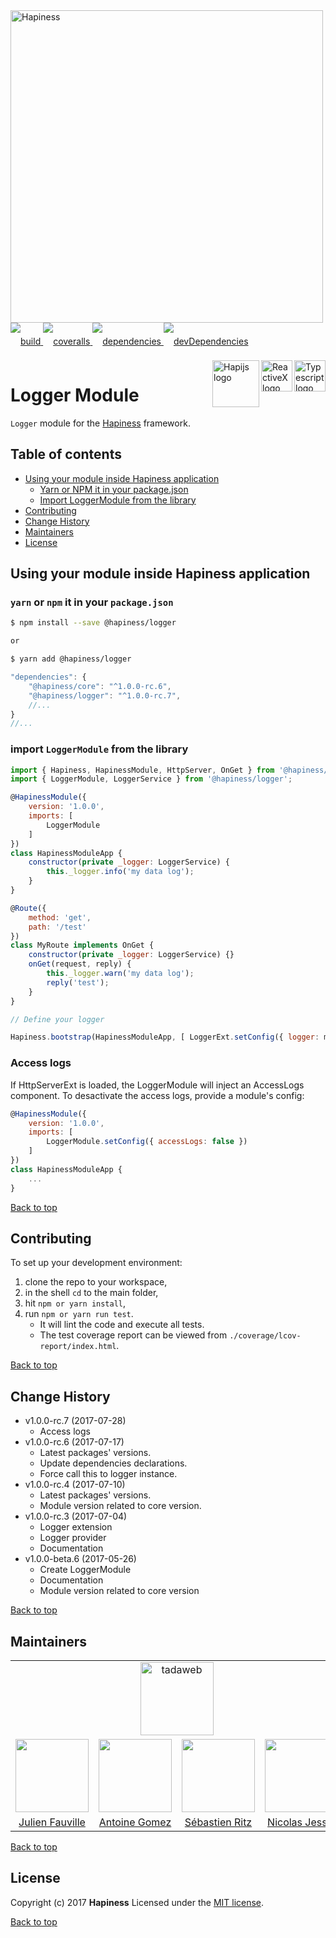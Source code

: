 <img src="http://bit.ly/2mxmKKI" width="500" alt="Hapiness" />

<div style="margin-bottom:20px;">
<div style="line-height:60px">
    <a href="https://travis-ci.org/hapinessjs/logger-module.svg?branch=master">
        <img src="https://travis-ci.org/hapinessjs/logger-module.svg?branch=master" alt="build" />
    </a>
    <a href="https://coveralls.io/github/hapinessjs/logger-module?branch=master">
        <img src="https://coveralls.io/repos/github/hapinessjs/logger-module/badge.svg?branch=master" alt="coveralls" />
    </a>
    <a href="https://david-dm.org/hapinessjs/logger-module">
        <img src="https://david-dm.org/hapinessjs/logger-module.svg" alt="dependencies" />
    </a>
    <a href="https://david-dm.org/hapinessjs/logger-module?type=dev">
        <img src="https://david-dm.org/hapinessjs/logger-module/dev-status.svg" alt="devDependencies" />
    </a>
</div>
<div>
    <a href="https://www.typescriptlang.org/docs/tutorial.html">
        <img src="https://cdn-images-1.medium.com/max/800/1*8lKzkDJVWuVbqumysxMRYw.png"
             align="right" alt="Typescript logo" width="50" height="50" style="border:none;" />
    </a>
    <a href="http://reactivex.io/rxjs">
        <img src="http://reactivex.io/assets/Rx_Logo_S.png"
             align="right" alt="ReactiveX logo" width="50" height="50" style="border:none;" />
    </a>
    <a href="http://hapijs.com">
        <img src="http://bit.ly/2lYPYPw"
             align="right" alt="Hapijs logo" width="75" style="border:none;" />
    </a>
</div>
</div>

# Logger Module

`Logger` module for the [Hapiness](https://github.com/hapinessjs/hapiness) framework.

## Table of contents

* [Using your module inside Hapiness application](#using-your-module-inside-hapiness-application)
    * [Yarn or NPM it in your package.json](#yarn-or-npm-it-in-your-packagejson)
    * [Import LoggerModule from the library](#import-loggermodule-from-the-library)
* [Contributing](#contributing)
* [Change History](#change-history)
* [Maintainers](#maintainers)
* [License](#license)

## Using your module inside Hapiness application

### `yarn` or `npm` it in your `package.json`

```bash
$ npm install --save @hapiness/logger

or

$ yarn add @hapiness/logger
```
    
```javascript
"dependencies": {
    "@hapiness/core": "^1.0.0-rc.6",
    "@hapiness/logger": "^1.0.0-rc.7",
    //...
}
//...
```

### import `LoggerModule` from the library

```javascript
import { Hapiness, HapinessModule, HttpServer, OnGet } from '@hapiness/core';
import { LoggerModule, LoggerService } from '@hapiness/logger';

@HapinessModule({
    version: '1.0.0',
    imports: [
        LoggerModule
    ]
})
class HapinessModuleApp {
    constructor(private _logger: LoggerService) {
        this._logger.info('my data log');
    }
}

@Route({
    method: 'get',
    path: '/test'
})
class MyRoute implements OnGet {
    constructor(private _logger: LoggerService) {}
    onGet(request, reply) {
        this._logger.warn('my data log');
        reply('test');
    }
}

// Define your logger

Hapiness.bootstrap(HapinessModuleApp, [ LoggerExt.setConfig({ logger: myLogger }) ]);

```

### Access logs

If HttpServerExt is loaded, the LoggerModule will inject an AccessLogs component.
To desactivate the access logs, provide a module's config:
```javascript
@HapinessModule({
    version: '1.0.0',
    imports: [
        LoggerModule.setConfig({ accessLogs: false })
    ]
})
class HapinessModuleApp {
    ...
}
```


[Back to top](#table-of-contents)

## Contributing

To set up your development environment:

1. clone the repo to your workspace,
2. in the shell `cd` to the main folder,
3. hit `npm or yarn install`,
4. run `npm or yarn run test`.
    * It will lint the code and execute all tests. 
    * The test coverage report can be viewed from `./coverage/lcov-report/index.html`.

[Back to top](#table-of-contents)

## Change History

* v1.0.0-rc.7 (2017-07-28)
    * Access logs
* v1.0.0-rc.6 (2017-07-17)
    * Latest packages' versions.
    * Update dependencies declarations.
    * Force call this to logger instance.
* v1.0.0-rc.4 (2017-07-10)
    * Latest packages' versions.
    * Module version related to core version.
* v1.0.0-rc.3 (2017-07-04)
    * Logger extension
    * Logger provider
    * Documentation
* v1.0.0-beta.6 (2017-05-26)
    * Create LoggerModule
    * Documentation
    * Module version related to core version
    
[Back to top](#table-of-contents)

## Maintainers

<table>
    <tr>
        <td colspan="4" align="center"><a href="https://www.tadaweb.com"><img src="https://tadaweb.com/images/tadaweb/logo.png" width="117" alt="tadaweb" /></a></td>
    </tr>
    <tr>
        <td align="center"><a href="https://github.com/Juneil"><img src="https://avatars3.githubusercontent.com/u/6546204?v=3&s=117" width="117"/></a></td>
        <td align="center"><a href="https://github.com/antoinegomez"><img src="https://avatars3.githubusercontent.com/u/997028?v=3&s=117" width="117"/></a></td>
        <td align="center"><a href="https://github.com/reptilbud"><img src="https://avatars3.githubusercontent.com/u/6841511?v=3&s=117" width="117"/></a></td>
        <td align="center"><a href="https://github.com/njl07"><img src="https://avatars3.githubusercontent.com/u/1673977?v=3&s=117" width="117"/></a></td>
    </tr>
    <tr>
        <td align="center"><a href="https://github.com/Juneil">Julien Fauville</a></td>
        <td align="center"><a href="https://github.com/antoinegomez">Antoine Gomez</a></td>
        <td align="center"><a href="https://github.com/reptilbud">Sébastien Ritz</a></td>
        <td align="center"><a href="https://github.com/njl07">Nicolas Jessel</a></td>
    </tr>
</table>

[Back to top](#table-of-contents)

## License

Copyright (c) 2017 **Hapiness** Licensed under the [MIT license](https://github.com/hapinessjs/empty-module/blob/master/LICENSE.md).

[Back to top](#table-of-contents)
